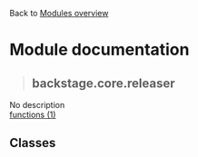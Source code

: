 Back to [Modules overview](https://github.com/pyrustic/backstage/blob/master/docs/modules/README.md)
  
# Module documentation
>## backstage.core.releaser
No description
<br>
[functions (1)](https://github.com/pyrustic/backstage/blob/master/docs/modules/content/backstage.core.releaser/functions.md)


## Classes

